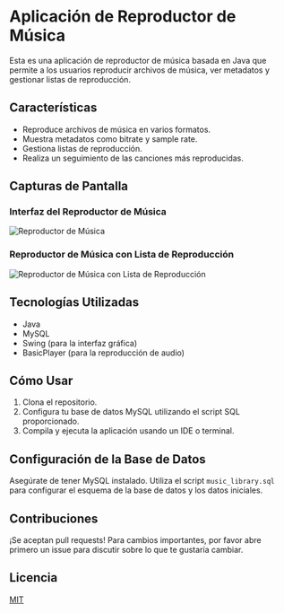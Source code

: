 # Aplicación de Reproductor de Música

Esta es una aplicación de reproductor de música basada en Java que permite a los usuarios reproducir archivos de música, ver metadatos y gestionar listas de reproducción.

## Características

- Reproduce archivos de música en varios formatos.
- Muestra metadatos como bitrate y sample rate.
- Gestiona listas de reproducción.
- Realiza un seguimiento de las canciones más reproducidas.

## Capturas de Pantalla

### Interfaz del Reproductor de Música
![Reproductor de Música](screenshots/reproductor_de_musica.png)

### Reproductor de Música con Lista de Reproducción
![Reproductor de Música con Lista de Reproducción](screenshots/reproductor_con_lista_de_reproduccion.png)

## Tecnologías Utilizadas

- Java
- MySQL
- Swing (para la interfaz gráfica)
- BasicPlayer (para la reproducción de audio)

## Cómo Usar

1. Clona el repositorio.
2. Configura tu base de datos MySQL utilizando el script SQL proporcionado.
3. Compila y ejecuta la aplicación usando un IDE o terminal.

## Configuración de la Base de Datos

Asegúrate de tener MySQL instalado. Utiliza el script `music_library.sql` para configurar el esquema de la base de datos y los datos iniciales.

## Contribuciones

¡Se aceptan pull requests! Para cambios importantes, por favor abre primero un issue para discutir sobre lo que te gustaría cambiar.

## Licencia

[MIT](LICENSE)
